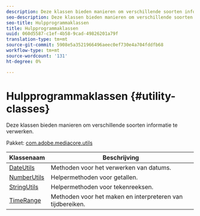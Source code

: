 ```yaml
---
description: Deze klassen bieden manieren om verschillende soorten informatie te verwerken.
seo-description: Deze klassen bieden manieren om verschillende soorten informatie te verwerken.
seo-title: Hulpprogrammaklassen
title: Hulpprogrammaklassen
uuid: 060d5587-c1ef-4b58-9cad-49826201a79f
translation-type: tm+mt
source-git-commit: 5908e5a3521966496aeec0ef730e4a704fddfb68
workflow-type: tm+mt
source-wordcount: '131'
ht-degree: 0%

---
```



# Hulpprogrammaklassen {#utility-classes}

Deze klassen bieden manieren om verschillende soorten informatie te verwerken.

Pakket: [com.adobe.mediacore.utils](https://help.adobe.com/en_US/primetime/api/psdk/javadoc_1.4/com/adobe/mediacore/utils/package-summary.html)

| Klassenaam | Beschrijving |
|---|---|
| [DateUtils](https://help.adobe.com/en_US/primetime/api/psdk/javadoc_1.4/com/adobe/mediacore/utils/DateUtils.html) | Methoden voor het verwerken van datums. |
| [NumberUtils](https://help.adobe.com/en_US/primetime/api/psdk/javadoc_1.4/com/adobe/mediacore/utils/NumberUtils.html) | Helpermethoden voor getallen. |
| [StringUtils](https://help.adobe.com/en_US/primetime/api/psdk/javadoc_1.4/com/adobe/mediacore/utils/StringUtils.html) | Helpermethoden voor tekenreeksen. |
| [TimeRange](https://help.adobe.com/en_US/primetime/api/psdk/javadoc_1.4/com/adobe/mediacore/utils/TimeRange.html) | Methoden voor het maken en interpreteren van tijdbereiken. |